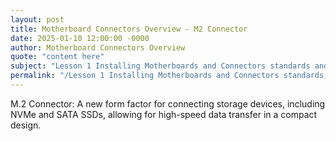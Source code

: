 ```yaml
---
layout: post
title: Motherboard Connectors Overview - M2 Connector
date: 2025-01-10 12:00:00 -0000
author: Motherboard Connectors Overview
quote: "content here"
subject: "Lesson 1 Installing Motherboards and Connectors standards and specifications"
permalink: "/Lesson 1 Installing Motherboards and Connectors standards and specifications/Motherboard Connectors Overview/Motherboard Connectors Overview - M2 Connector"
---
```


M.2 Connector: A new form factor for connecting storage devices, including NVMe and SATA SSDs, allowing for high-speed data transfer in a compact design.
